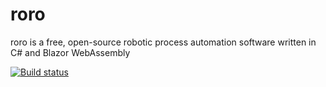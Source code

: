 # roro
roro is a free, open-source robotic process automation software written in C# and Blazor WebAssembly

[![Build status](https://ci.appveyor.com/api/projects/status/y21t2m0o8b59iaoj?svg=true)](https://ci.appveyor.com/project/arviedelgado/roro)
